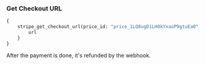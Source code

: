### Get Checkout URL

```graphql
{
    stripe_get_checkout_url(price_id: "price_1LQ8ugD1LH0kYxaoP9gtuEa0", success_url: "http://example.com/success.html", cancel_url: "http://example.com/cancel.html") {
        url
    }
}
```

After the payment is done, it's refunded by the webhook.
